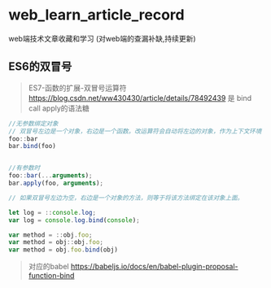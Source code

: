 # web_learn_article_record
web端技术文章收藏和学习 (对web端的查漏补缺,持续更新)

## ES6的双冒号

> ES7-函数的扩展-双冒号运算符
https://blog.csdn.net/ww430430/article/details/78492439
是 bind call apply的语法糖

```javascript
//无参数绑定对象
// 双冒号左边是一个对象，右边是一个函数。改运算符会自动将左边的对象，作为上下文环境（即 this 对象），绑定到右边的函数上面
foo::bar
bar.bind(foo)


//有参数时
foo::bar(...arguments);
bar.apply(foo, arguments);

// 如果双冒号左边为空，右边是一个对象的方法，则等于将该方法绑定在该对象上面。

let log = ::console.log;
var log = console.log.bind(console);

var method = ::obj.foo;
var method = obj::obj.foo;
var method = obj.foo.bind(obj)


```
>对应的babel
https://babeljs.io/docs/en/babel-plugin-proposal-function-bind